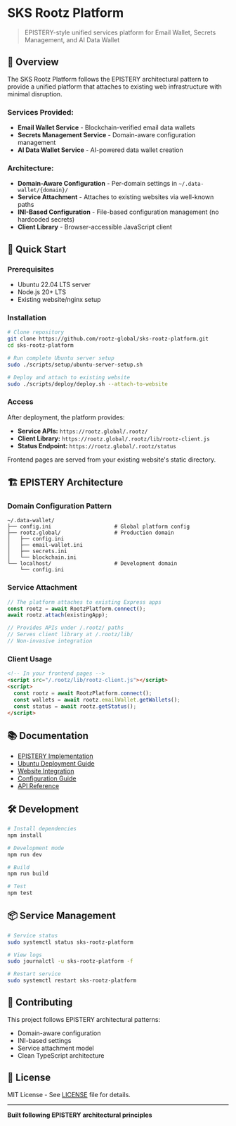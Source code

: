 # SKS Rootz Platform

> EPISTERY-style unified services platform for Email Wallet, Secrets Management, and AI Data Wallet

## 🎯 Overview

The SKS Rootz Platform follows the EPISTERY architectural pattern to provide a unified platform that attaches to existing web infrastructure with minimal disruption.

### Services Provided:
- **Email Wallet Service** - Blockchain-verified email data wallets
- **Secrets Management Service** - Domain-aware configuration management
- **AI Data Wallet Service** - AI-powered data wallet creation

### Architecture:
- **Domain-Aware Configuration** - Per-domain settings in `~/.data-wallet/{domain}/`
- **Service Attachment** - Attaches to existing websites via well-known paths
- **INI-Based Configuration** - File-based configuration management (no hardcoded secrets)
- **Client Library** - Browser-accessible JavaScript client

## 🚀 Quick Start

### Prerequisites
- Ubuntu 22.04 LTS server
- Node.js 20+ LTS
- Existing website/nginx setup

### Installation
```bash
# Clone repository
git clone https://github.com/rootz-global/sks-rootz-platform.git
cd sks-rootz-platform

# Run complete Ubuntu server setup
sudo ./scripts/setup/ubuntu-server-setup.sh

# Deploy and attach to existing website
sudo ./scripts/deploy/deploy.sh --attach-to-website
```

### Access
After deployment, the platform provides:
- **Service APIs:** `https://rootz.global/.rootz/`
- **Client Library:** `https://rootz.global/.rootz/lib/rootz-client.js`
- **Status Endpoint:** `https://rootz.global/.rootz/status`

Frontend pages are served from your existing website's static directory.

## 🏗️ EPISTERY Architecture

### Domain Configuration Pattern
```
~/.data-wallet/
├── config.ini                    # Global platform config
├── rootz.global/                 # Production domain
│   ├── config.ini
│   ├── email-wallet.ini
│   ├── secrets.ini
│   └── blockchain.ini
└── localhost/                    # Development domain
    └── config.ini
```

### Service Attachment
```typescript
// The platform attaches to existing Express apps
const rootz = await RootzPlatform.connect();
await rootz.attach(existingApp);

// Provides APIs under /.rootz/ paths
// Serves client library at /.rootz/lib/
// Non-invasive integration
```

### Client Usage
```html
<!-- In your frontend pages -->
<script src="/.rootz/lib/rootz-client.js"></script>
<script>
  const rootz = await RootzPlatform.connect();
  const wallets = await rootz.emailWallet.getWallets();
  const status = await rootz.getStatus();
</script>
```

## 📚 Documentation

- [EPISTERY Implementation](docs/architecture/epistery-implementation.md)
- [Ubuntu Deployment Guide](docs/deployment/ubuntu-deployment.md)
- [Website Integration](docs/deployment/website-integration.md)
- [Configuration Guide](docs/deployment/configuration-guide.md)
- [API Reference](docs/api/)

## 🛠️ Development

```bash
# Install dependencies
npm install

# Development mode
npm run dev

# Build
npm run build

# Test
npm test
```

## 📦 Service Management

```bash
# Service status
sudo systemctl status sks-rootz-platform

# View logs
sudo journalctl -u sks-rootz-platform -f

# Restart service
sudo systemctl restart sks-rootz-platform
```

## 🤝 Contributing

This project follows EPISTERY architectural patterns:
- Domain-aware configuration
- INI-based settings
- Service attachment model
- Clean TypeScript architecture

## 📄 License

MIT License - See [LICENSE](LICENSE) file for details.

---

**Built following EPISTERY architectural principles**
